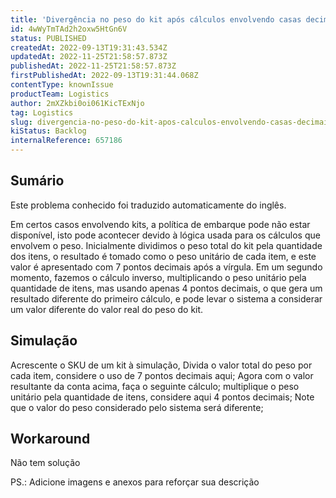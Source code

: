 ```yaml
---
title: 'Divergência no peso do kit após cálculos envolvendo casas decimais em peso'
id: 4wWyTmTAd2h2oxw5HtGn6V
status: PUBLISHED
createdAt: 2022-09-13T19:31:43.534Z
updatedAt: 2022-11-25T21:58:57.873Z
publishedAt: 2022-11-25T21:58:57.873Z
firstPublishedAt: 2022-09-13T19:31:44.068Z
contentType: knownIssue
productTeam: Logistics
author: 2mXZkbi0oi061KicTExNjo
tag: Logistics
slug: divergencia-no-peso-do-kit-apos-calculos-envolvendo-casas-decimais-em-peso
kiStatus: Backlog
internalReference: 657186
---
```


## Sumário

<div class="alert alert-info">
  <p>Este problema conhecido foi traduzido automaticamente do inglês.</p>
</div>


Em certos casos envolvendo kits, a política de embarque pode não estar disponível, isto pode acontecer devido à lógica usada para os cálculos que envolvem o peso.
Inicialmente dividimos o peso total do kit pela quantidade dos itens, o resultado é tomado como o peso unitário de cada item, e este valor é apresentado com 7 pontos decimais após a vírgula. Em um segundo momento, fazemos o cálculo inverso, multiplicando o peso unitário pela quantidade de itens, mas usando apenas 4 pontos decimais, o que gera um resultado diferente do primeiro cálculo, e pode levar o sistema a considerar um valor diferente do valor real do peso do kit.



## Simulação


Acrescente o SKU de um kit à simulação,
Divida o valor total do peso por cada item, considere o uso de 7 pontos decimais aqui;
Agora com o valor resultante da conta acima, faça o seguinte cálculo; multiplique o peso unitário pela quantidade de itens, considere aqui 4 pontos decimais;
Note que o valor do peso considerado pelo sistema será diferente;



## Workaround


Não tem solução

PS.: Adicione imagens e anexos para reforçar sua descrição

